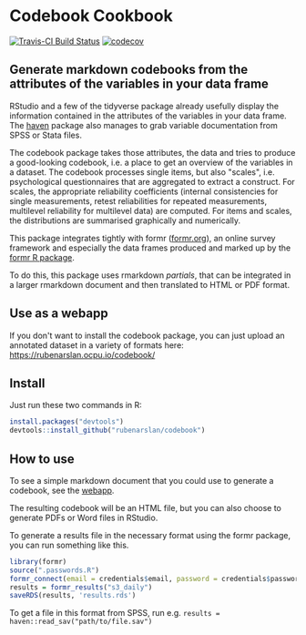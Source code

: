 # Codebook Cookbook
[![Travis-CI Build Status](https://travis-ci.org/rubenarslan/codebook.svg?branch=master)](https://travis-ci.org/rubenarslan/codebook) [![codecov](https://codecov.io/gh/rubenarslan/codebook/branch/master/graph/badge.svg)](https://codecov.io/gh/rubenarslan/codebook)

## Generate markdown codebooks from the attributes of the variables in your data frame

RStudio and a few of the tidyverse package already usefully display the information contained in the attributes of the variables in your data frame. The [haven](https://github.com/hadley/haven) package also manages to grab variable documentation from SPSS or Stata files.

The codebook package takes those attributes, the data and tries to produce a good-looking codebook, i.e. a place to get an overview of the variables in a dataset. The codebook processes single items, but also "scales", i.e. psychological questionnaires that are aggregated to extract a construct. For scales, the appropriate reliability coefficients (internal consistencies for single measurements, retest reliabilities for repeated measurements, multilevel reliability for multilevel data) are computed.
For items and scales, the distributions are summarised graphically and numerically.

This package integrates tightly with formr ([formr.org](https://formr.org)), an online survey framework and especially the data frames produced and marked up by the [formr R package](https://github.com/rubenarslan/formr).

To do this, this package uses rmarkdown _partials_, that can be integrated in a larger rmarkdown document and then translated to HTML or PDF format.

## Use as a webapp

If you don't want to install the codebook package, you can just upload an annotated dataset
in a variety of formats here: https://rubenarslan.ocpu.io/codebook/

## Install

Just run these two commands in R:

```r
install.packages("devtools")
devtools::install_github("rubenarslan/codebook")
```

## How to use
To see a simple markdown document that you could use to generate a codebook, see the [webapp](https://rubenarslan.ocpu.io/codebook/).

The resulting codebook will be an HTML file, but you can also choose to generate PDFs or Word files in RStudio.

To generate a results file in the necessary format using the formr package, you can run something like this.

```r
library(formr)
source(".passwords.R")
formr_connect(email = credentials$email, password = credentials$password)
results = formr_results("s3_daily")
saveRDS(results, 'results.rds')
```

To get a file in this format from SPSS, run e.g. `results = haven::read_sav("path/to/file.sav")`
